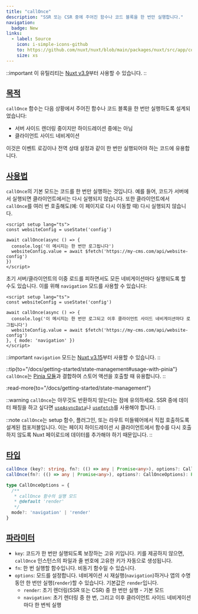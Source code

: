 ```yaml
---
title: "callOnce"
description: "SSR 또는 CSR 중에 주어진 함수나 코드 블록을 한 번만 실행합니다."
navigation:
  badge: New
links:
  - label: Source
    icon: i-simple-icons-github
    to: https://github.com/nuxt/nuxt/blob/main/packages/nuxt/src/app/composables/once.ts
    size: xs
---
```


::important
이 유틸리티는 [Nuxt v3.9](https://nuxt.com/blog/v3-9)부터 사용할 수 있습니다.
::

## [목적](#purpose)

`callOnce` 함수는 다음 상황에서 주어진 함수나 코드 블록을 한 번만 실행하도록 설계되었습니다:
- 서버 사이드 렌더링 중이지만 하이드레이션 중에는 아님
- 클라이언트 사이드 네비게이션

이것은 이벤트 로깅이나 전역 상태 설정과 같이 한 번만 실행되어야 하는 코드에 유용합니다.

## [사용법](#usage)

`callOnce`의 기본 모드는 코드를 한 번만 실행하는 것입니다. 예를 들어, 코드가 서버에서 실행되면 클라이언트에서는 다시 실행되지 않습니다. 또한 클라이언트에서 `callOnce`를 여러 번 호출해도(예: 이 페이지로 다시 이동할 때) 다시 실행되지 않습니다.

```vue [app.vue]
<script setup lang="ts">
const websiteConfig = useState('config')

await callOnce(async () => {
  console.log('이 메시지는 한 번만 로그됩니다')
  websiteConfig.value = await $fetch('https://my-cms.com/api/website-config')
})
</script>
```

초기 서버/클라이언트의 이중 로드를 피하면서도 모든 네비게이션마다 실행되도록 할 수도 있습니다. 이를 위해 `navigation` 모드를 사용할 수 있습니다:

```vue [app.vue]
<script setup lang="ts">
const websiteConfig = useState('config')

await callOnce(async () => {
  console.log('이 메시지는 한 번만 로그되고 이후 클라이언트 사이드 네비게이션마다 로그됩니다')
  websiteConfig.value = await $fetch('https://my-cms.com/api/website-config')
}, { mode: 'navigation' })
</script>
```

::important
`navigation` 모드는 [Nuxt v3.15](https://nuxt.com/blog/v3-15)부터 사용할 수 있습니다.
::

::tip{to="/docs/getting-started/state-management#usage-with-pinia"}
`callOnce`는 [Pinia 모듈](https://nuxt.com/modules/pinia)과 결합하여 스토어 액션을 호출할 때 유용합니다.
::

:read-more{to="/docs/getting-started/state-management"}

::warning
`callOnce`는 아무것도 반환하지 않는다는 점에 유의하세요. SSR 중에 데이터 패칭을 하고 싶다면 [`useAsyncData`](/docs/api/composables/use-async-data)나 [`useFetch`](/docs/api/composables/use-fetch)를 사용해야 합니다.
::

::note
`callOnce`는 setup 함수, 플러그인, 또는 라우트 미들웨어에서 직접 호출하도록 설계된 컴포저블입니다. 이는 페이지 하이드레이션 시 클라이언트에서 함수를 다시 호출하지 않도록 Nuxt 페이로드에 데이터를 추가해야 하기 때문입니다.
::

## [타입](#type)

```ts
callOnce (key?: string, fn?: (() => any | Promise<any>), options?: CallOnceOptions): Promise<void>
callOnce(fn?: (() => any | Promise<any>), options?: CallOnceOptions): Promise<void>

type CallOnceOptions = {
  /**
   * callOnce 함수의 실행 모드
   * @default 'render'
   */
  mode?: 'navigation' | 'render'
}
```

## [파라미터](#parameters)

- `key`: 코드가 한 번만 실행되도록 보장하는 고유 키입니다. 키를 제공하지 않으면, `callOnce` 인스턴스의 파일과 줄 번호에 고유한 키가 자동으로 생성됩니다.
- `fn`: 한 번 실행할 함수입니다. 비동기 함수일 수 있습니다.
- `options`: 모드를 설정합니다. 네비게이션 시 재실행(`navigation`)하거나 앱의 수명 동안 한 번만 실행(`render`)할 수 있습니다. 기본값은 `render`입니다.
  - `render`: 초기 렌더링(SSR 또는 CSR) 중 한 번만 실행 - 기본 모드
  - `navigation`: 초기 렌더링 중 한 번, 그리고 이후 클라이언트 사이드 네비게이션마다 한 번씩 실행
